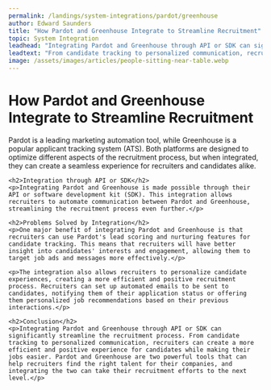 ```yaml
---
permalink: /landings/system-integrations/pardot/greenhouse
author: Edward Saunders
title: "How Pardot and Greenhouse Integrate to Streamline Recruitment"
topic: System Integration
leadhead: "Integrating Pardot and Greenhouse through API or SDK can significantly streamline the recruitment process"
leadtext: "From candidate tracking to personalized communication, recruiters can create a more efficient and positive experience for candidates while making their jobs easier. Pardot and Greenhouse are two powerful tools that can help recruiters find the right talent for their companies, and integrating the two can take their recruitment efforts to the next level."
image: /assets/images/articles/people-sitting-near-table.webp
---
```

<div class="arttext">    <h1>How Pardot and Greenhouse Integrate to Streamline Recruitment</h1>
    <p>Pardot is a leading marketing automation tool, while Greenhouse is a popular applicant tracking system (ATS). Both platforms are designed to optimize different aspects of the recruitment process, but when integrated, they can create a seamless experience for recruiters and candidates alike.</p>
    
    <h2>Integration through API or SDK</h2>
    <p>Integrating Pardot and Greenhouse is made possible through their API or software development kit (SDK). This integration allows recruiters to automate communication between Pardot and Greenhouse, streamlining the recruitment process even further.</p>
    
    <h2>Problems Solved by Integration</h2>
    <p>One major benefit of integrating Pardot and Greenhouse is that recruiters can use Pardot's lead scoring and nurturing features for candidate tracking. This means that recruiters will have better insight into candidates' interests and engagement, allowing them to target job ads and messages more effectively.</p>
    
    <p>The integration also allows recruiters to personalize candidate experiences, creating a more efficient and positive recruitment process. Recruiters can set up automated emails to be sent to candidates, notifying them of their application status or offering them personalized job recommendations based on their previous interactions.</p>
    
    <h2>Conclusion</h2>
    <p>Integrating Pardot and Greenhouse through API or SDK can significantly streamline the recruitment process. From candidate tracking to personalized communication, recruiters can create a more efficient and positive experience for candidates while making their jobs easier. Pardot and Greenhouse are two powerful tools that can help recruiters find the right talent for their companies, and integrating the two can take their recruitment efforts to the next level.</p>
</div>